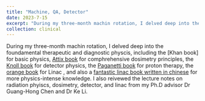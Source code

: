 ```yaml
---
title: "Machine, QA, Detector"
date: 2023-7-15
excerpt: "During my three-month machin rotation, I delved deep into the foundamental therapeutic and diagnostic physcis, including the [Khan book] for basic physics, [Attix book](https://onlinelibrary.wiley.com/doi/book/10.1002/9783527617135) for comphrehensive dosimetry principles, the [Knoll book](https://www.wiley.com/en-us/Radiation+Detection+and+Measurement%2C+4th+Edition-p-9780470131480) for detector physics, the [Paganetti book](https://www.google.com/books/edition/Proton_Therapy_Physics/IGPRBQAAQBAJ?hl=en&gbpv=0) for proton therapy, the [orange book](https://www.google.com/books/edition/Linear_Accelerators_for_Radiation_Therap/J2C1DwAAQBAJ?hl=en&gbpv=0) for Linac , and also a [fantastic linac book written in chinese](https://www.google.com/books/edition/%E5%8C%BB%E7%94%A8%E5%8A%A0%E9%80%9F%E5%99%A8/Aq_hAAAACAAJ?hl=en) for more physics-intense knowledge. I also reivewed the lecture notes on radiation phyiscs, dosimetry, detector, and linac from my Ph.D advisor Dr Guang-Hong Chen and Dr Ke Li."
collection: clinical
---
```


During my three-month machin rotation, I delved deep into the foundamental therapeutic and diagnostic physcis, including the [Khan book] for basic physics, [Attix book](https://onlinelibrary.wiley.com/doi/book/10.1002/9783527617135) for comphrehensive dosimetry principles, the [Knoll book](https://www.wiley.com/en-us/Radiation+Detection+and+Measurement%2C+4th+Edition-p-9780470131480) for detector physics, the [Paganetti book](https://www.google.com/books/edition/Proton_Therapy_Physics/IGPRBQAAQBAJ?hl=en&gbpv=0) for proton therapy, the [orange book](https://www.google.com/books/edition/Linear_Accelerators_for_Radiation_Therap/J2C1DwAAQBAJ?hl=en&gbpv=0) for Linac , and also a [fantastic linac book written in chinese](https://www.google.com/books/edition/%E5%8C%BB%E7%94%A8%E5%8A%A0%E9%80%9F%E5%99%A8/Aq_hAAAACAAJ?hl=en) for more physics-intense knowledge. I also reivewed the lecture notes on radiation phyiscs, dosimetry, detector, and linac from my Ph.D advisor Dr Guang-Hong Chen and Dr Ke Li.